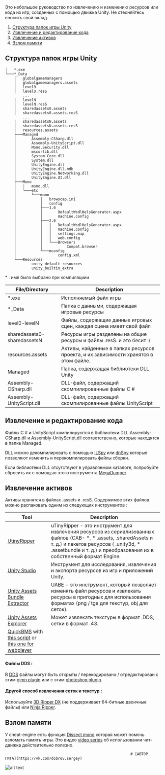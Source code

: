 Это небольшое руководство по извлечению и изменению ресурсов или кода из игр, созданных с помощью движка Unity. Не стесняйтесь вносить свой вклад.

1. [Структура папок игры Unity](#unity-game-folder-structure)
2. [Извлечение и редактирование кода](#extracting-and-editing-code)
3. [Извлечение активов](#extracting-assets)
4. [Взлом памяти](#hacking-memory)

## Структура папок игры Unity

```
│   *.exe
└───*_Data
    │   globalgamemanagers
    │   globalgamemanagers.assets
    │   level0
    │   level0.resS
        ...
    |   levelN
    |   levelN.resS
    │   sharedassets0.assets
    │   sharedassets0.assets.resS
        ...
    |   sharedassetsN.assets
    |   sharedassetsN.assets.resS
    |   resources.assets
    ├───Managed
    │       Assembly-CSharp.dll
    │       Assembly-UnityScript.dll
    │       Mono.Security.dll
    │       mscorlib.dll
    │       System.Core.dll
    │       System.dll
    │       UnityEngine.dll
    │       UnityEngine.dll.mdb
    │       UnityEngine.Networking.dll
    │       UnityEngine.UI.dll
    ├───Mono
    │   │   mono.dll
    │   └───etc
    │       └───mono
    │           │   browscap.ini
    │           │   config
    │           ├───1.0
    │           │       DefaultWsdlHelpGenerator.aspx
    │           │       machine.config
    │           ├───2.0
    │           │   │   DefaultWsdlHelpGenerator.aspx
    │           │   │   machine.config
    │           │   │   settings.map
    │           │   │   web.config
    │           │   └───Browsers
    │           │           Compat.browser
    │           └───mconfig
    │                   config.xml
    └───Resources
            unity default resources
            unity_builtin_extra
```

\* : имя было выбрано при компиляциии

File/Directory | Description
--- | ---
*.exe | Исполняемый файл игры
*_Data | Папка с данными, содержащая игровые ресурсы
level0-levelN | Файлы, содержащие данные игровых сцен, каждая сцена имеет свой файл
sharedassets0-sharedassetsN | Ресурсы игры разделены на общие ресурсы и файлы .resS. и это бесит :/
resources.assets | Активы, найденные в папках ресурсов проекта, и их зависимости хранятся в этом файле.
Managed | Папка, содержащая библиотеки DLL Unity
Assembly-CSharp.dll | DLL-файл, содержащий скомпилированные файлы C #
Assembly-UnityScript.dll | DLL-файл, содержащий скомпилированные файлы UnityScript

## Извлечение и редактирование кода

Файлы C # и UnityScript компилируются в библиотеки DLL Assembly-CSharp.dll и Assembly-UnityScript.dll соответственно, которые находятся в папке Managed.

DLL можно декомпилировать с помощью [ILSpy](http://ilspy.net/) или [dnSpy](https://github.com/0xd4d/dnSpy) которые позволяют изменять и перекомпилировать файлы сборки.

Если библиотеки DLL отсутствуют в управляемом каталоге, попробуйте сбросить их с помощью этого инструмента [MegaDumper](https://github.com/CodeCracker-Tools/MegaDumper)

## Извлечение активов

Активы хранятся в файлах .assets и .resS. Содержимое этих файлов можно распаковать одним из следующих инструментов :

Tool | Description
--- | ---
[UtinyRipper](https://github.com/mafaca/UtinyRipper) | uTinyRipper - это инструмент для извлечения ресурсов из сериализованных файлов (CAB- *, * .assets, .sharedAssets и т. д.) и пакетов ресурсов ( .unity3d, * .assetbundle и т. д.) и преобразования их в собственный формат Engine.
[Unity Studio](https://github.com/RaduMC/UnityStudio) | Инструмент для исследования, извлечения и экспорта ресурсов из игр и приложений Unity.
[Unity Assets Bundle Extractor](https://7daystodie.com/forums/showthread.php?22675-Unity-Assets-Bundle-Extractor) | UABE - это инструмент, который позволяет изменять файл ресурсов и извлекать ресурсы в пригодных для использования форматах (png / tga для текстур, obj для сеток).
[Unity Assets Explorer](http://zenhax.com/viewtopic.php?f=9&t=36) | Может извлекать текстуры в формат .DDS, сетки в формат .43.
[QuickBMS](http://aluigi.altervista.org/quickbms.htm) with [this script](http://aluigi.altervista.org/bms/unity.bms) or [this one for webplayer](http://aluigi.org/papers/bms/unity3d_webplayer.bms) |

#### Файлы DDS :

В [DDS](https://en.wikipedia.org/wiki/DirectDraw_Surface) файлы могут быть открыты / перекодировано / отредактирован с этим [gimp plugin](http://registry.gimp.org/node/70) или с этим [photoshop plugin](https://developer.nvidia.com/nvidia-texture-tools-adobe-photoshop).

#### Другой способ извлечения сеток и текстур :

Используйте [3D Ripper DX](http://www.deep-shadows.com/hax/3DRipperDX.htm) (не поддерживает 64-битные двоичные файлы) или [Ninja Ripper](http://cgig.ru/en/2012/10/ho-to-use-ninja-ripper/).

## Взлом памяти

У cheat-engine есть функция [Dissect mono](https://wiki.cheatengine.org/index.php?title=Mono) которая может помочь взломать память игры. Это видео [video series](https://www.youtube.com/playlist?list=PLNffuWEygffbue0tvx7IusDmfAthqmgS7) об использовании чит-движка действительно полезно.


                                                             # [АВТОР ГИТА](https://vk.com/dobrov.sergey) 
![alt text](https://sun9-39.userapi.com/c858124/v858124980/21a91f/OD1WAGT1LEs.jpg)
